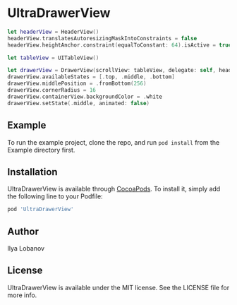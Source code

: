 # UltraDrawerView

```swift
let headerView = HeaderView()
headerView.translatesAutoresizingMaskIntoConstraints = false
headerView.heightAnchor.constraint(equalToConstant: 64).isActive = true

let tableView = UITableView()

let drawerView = DrawerView(scrollView: tableView, delegate: self, headerView: headerView)
drawerView.availableStates = [.top, .middle, .bottom]
drawerView.middlePosition = .fromBottom(256)
drawerView.cornerRadius = 16
drawerView.containerView.backgroundColor = .white
drawerView.setState(.middle, animated: false)

```

## Example

To run the example project, clone the repo, and run `pod install` from the Example directory first.

## Installation

UltraDrawerView is available through [CocoaPods](https://cocoapods.org). To install
it, simply add the following line to your Podfile:

```ruby
pod 'UltraDrawerView'
```

## Author

Ilya Lobanov

## License

UltraDrawerView is available under the MIT license. See the LICENSE file for more info.
